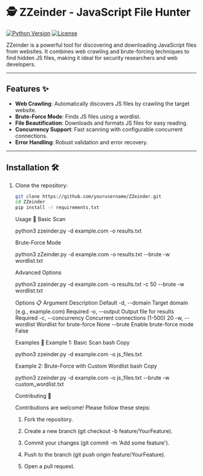 # 🕵️ ZZeinder - JavaScript File Hunter

[![Python Version](https://img.shields.io/badge/python-3.11%2B-blue)](https://www.python.org/)
[![License](https://img.shields.io/badge/license-MIT-green)](LICENSE)

ZZeinder is a powerful tool for discovering and downloading JavaScript files from websites. It combines web crawling and brute-forcing techniques to find hidden JS files, making it ideal for security researchers and web developers.

---

## Features ✨
- **Web Crawling**: Automatically discovers JS files by crawling the target website.
- **Brute-Force Mode**: Finds JS files using a wordlist.
- **File Beautification**: Downloads and formats JS files for easy reading.
- **Concurrency Support**: Fast scanning with configurable concurrent connections.
- **Error Handling**: Robust validation and error recovery.

---

## Installation 🛠️

1. Clone the repository:
   ```bash
   git clone https://github.com/yourusername/ZZeinder.git
   cd ZZeinder  
   pip install -r requirements.txt
   ```

   Usage 🚀
   Basic Scan
      
   python3 zzeinder.py -d example.com -o results.txt
   
   Brute-Force Mode
   
   python3 zZeinder.py -d example.com -o results.txt --brute -w wordlist.txt
   
   Advanced Options
   
   python3 zzeinder.py -d example.com -o results.txt -c 50 --brute -w wordlist.txt

   Options 📋
   Argument	Description	Default
   -d, --domain	Target domain (e.g., example.com)	Required
   -o, --output	Output file for results	Required
   -c, --concurrency	Concurrent connections (1-500)	20
   -w, --wordlist	Wordlist for brute-force	None
   --brute	Enable brute-force mode	False

   Examples 🧪
   Example 1: Basic Scan
   bash
   Copy
   
   python3 zzeinder.py -d example.com -o js_files.txt
   
   Example 2: Brute-Force with Custom Wordlist
   bash
   Copy
   
   python3 zzeinder.py -d example.com -o js_files.txt --brute -w custom_wordlist.txt
   
   Contributing 🤝
   
   Contributions are welcome! Please follow these steps:
   
      1. Fork the repository.
   
      2. Create a new branch (git checkout -b feature/YourFeature).
   
      3. Commit your changes (git commit -m 'Add some feature').
   
      4. Push to the branch (git push origin feature/YourFeature).
   
      5. Open a pull request.
   
